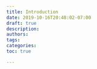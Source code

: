```yaml
---
title: Introduction
date: 2019-10-16T20:48:02-07:00
draft: true
description:
authors:
tags:
categories:
toc: true

---
```

